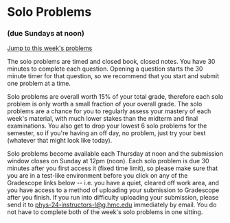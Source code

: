 # Solo Problems
### (due Sundays at noon)

[Jump to this week's problems](#bottom)

The solo problems are timed and closed book, closed notes. You have 30 minutes to complete each question. Opening a question starts the 30 minute timer for that question, so we recommend that you start and submit one problem at a time. 

Solo problems are overall worth 15% of your total grade, therefore each solo problem is only worth a small fraction of your overall grade. The solo problems are a chance for you to regularly assess your mastery of each week's material, with much lower stakes than the midterm and final examinations. You also get to drop your lowest 6 solo problems for the semester, so if you're having an off day, no problem, just try your best (whatever that might look like today).

Solo problems become available each Thursday at noon and the submission window closes on Sunday at 12pm (noon). Each solo problem is due 30 minutes after you first access it (fixed time limit), so please make sure that you are in a test-like environment before you click on any of the Gradescope links below -- i.e. you have a quiet, cleared off work area, and you have access to a method of uploading your submission to Gradescope after you finish. If you run into difficulty uploading your submission, please send it to phys-24-instructors-l@g.hmc.edu immediately by email. You do not have to complete both of the week's solo problems in one sitting.

<br>

<!--

### Week 1

[Week 1 Solo Problem Coversheet is available here](https://drive.google.com/file/d/1mPeRZcvnEQ968hrjdi0-fvkPd4s6jgeh/view?usp=sharing){:target="_blank"}. You can look at this coversheet beforehand for the formulae you will have during the solo problems. 

Week 1 | Gradescope Link | Problem pdf | Solution | 
---| --- | -- | 
due by Sun Jan 22 at noon <br> **Time limit: 30 minutes** |  [Solo Problem 1](){:target="_blank"} | [Solo Problem 1 pdf](https://drive.google.com/file/d/1m6Ushwem6wO0iUnYwWGVhVsLE5enOhgk/view?usp=sharing){:target="_blank"} | [Solo Problem 1 Solution](https://drive.google.com/file/d/1QRVZetERnJqwP3ZSRExVn3_VQ8WujTPI/view?usp=sharing){:target="_blank"}
due by Sun Jan 22 at noon <br> **Time limit: 30 minutes** | [Solo Problem 2](){:target="_blank"} | [Solo Problem 2 pdf](https://drive.google.com/file/d/1O2IDtGuLajR0eR9GS4wfMtOvG51TL0ka/view?usp=sharing){:target="_blank"} | [Solo Problem 2 Solution](https://drive.google.com/file/d/1gTcrfJCAXuZ2y9vzjias0ZjIkbnLvJzC/view?usp=sharing){:target="_blank"}

<br>
<hr style="color:black;background-color:#EAAA00;height:5px">
<br>



### Week 2
[Week 2 Solo Problem Coversheet is available here](https://drive.google.com/file/d/15DJvr4yiZfnuzSvuQDGt5WR7-r45F_vi/view?usp=sharing){:target="_blank"}. You can look at this coversheet beforehand for the formulae you will have during the solo problems. 


Week 2 | Gradescope Link | Problem pdf | Solution | 
---| --- | -- | 
due by Sun Jan 29 at noon <br> **Time limit: 30 minutes** | [Solo Problem 3](){:target="_blank"} | [Solo Problem 3 pdf](https://drive.google.com/file/d/110yjrTicoNZrMyLj4ZQq8rAOTzX-JiP8/view?usp=sharing){:target="_blank"} | [Solo Problem 3 Solution](https://drive.google.com/file/d/1XiBvnmWlbQzryOkfszsHqPjKYU6USzAH/view?usp=sharing){:target="_blank"}

due by Sun Jan 29 at noon <br> **Time limit: 30 minutes** | [Solo Problem 4](){:target="_blank"} | [Solo Problem 4 pdf](https://drive.google.com/file/d/1kssGdJs6eKH_XXqNAaQxuAnev5kfqPaH/view?usp=sharing){:target="_blank"} | [Solo Problem 4 Solution](https://drive.google.com/file/d/1HMTYEWCARstyFPrJ1ucQ3PEJJJdUIlCU/view?usp=sharing){:target="_blank"}

<br>
<hr style="color:black;background-color:#EAAA00;height:5px">
<br>



### Week 3
[Week 3 Solo Problem Coversheet is available here](https://drive.google.com/file/d/1Z_6zCQILDlg1IhV-bIXxSMqWe0A-t69O/view?usp=sharing){:target="_blank"}. You can look at this coversheet beforehand for the formulae you will have during the solo problems. 


Week 3 | Gradescope Link | Problem pdf | Solution | 
---| --- | -- | 
due by Sun Feb 5 at noon <br> **Time limit: 30 minutes** | [Solo Problem 5](){:target="_blank"} |  [Solo Problem 5 pdf](https://drive.google.com/file/d/1vGWfVP1vPsa5a8K5cr3vUtlfKmf_lK0Q/view?usp=sharing){:target="_blank"} | [Solo Problem 5 Solution](https://drive.google.com/file/d/1Y0Lw2Aa9cbP2aO66OUJdi55iLyEqZPMc/view?usp=sharing){:target="_blank"}

due by Sun Feb 5 at noon <br> **Time limit: 30 minutes** | [Solo Problem 6](){:target="_blank"} | [Solo Problem 6 pdf](https://drive.google.com/file/d/11lWoRld_pKjfuFTAIWgAL5E6h9XASsfh/view?usp=sharing){:target="_blank"} | [Solo Problem 6 Solution](https://drive.google.com/file/d/1xi7DOzJJQEN1W_rDwFkJKbt97Ib85SRS/view?usp=sharing){:target="_blank"}

<br>
<hr style="color:black;background-color:#EAAA00;height:5px">
<br>



### Week 4
[Week 4 Solo Problem Coversheet is available here](https://drive.google.com/file/d/1b6S9SSPuUOUcmZxum_vu6XsVkCHX2fWe/view?usp=sharing){:target="_blank"}. You can look at this coversheet beforehand for the formulae you will have during the solo problems. 

Week 4 | Gradescope Link | Problem pdf | Solution | 
---| --- | -- | 
due by Sun Feb 12 at noon <br> **Time limit: 30 minutes** | [Solo Problem 7](){:target="_blank"} | [Solo Problem 7 pdf](https://drive.google.com/file/d/1JB3l6I_vqQ9qg4ZskYpiSvxYdNvzLxu4/view?usp=sharing){:target="_blank"} | [Solo Problem 7 Solution](https://drive.google.com/file/d/1bv28z6vuSHhDCjRFlhy0Kg7OK5Ro3uhv/view?usp=sharing){:target="_blank"}
due by Sun Feb 12 at noon <br> **Time limit: 30 minutes** | [Solo Problem 8](){:target="_blank"} | [Solo Problem 8 pdf](https://drive.google.com/file/d/1iLe7sQllKntrxwHFkxOulMEraHXgmO73/view?usp=sharing){:target="_blank"} | [Solo Problem 8 Solution](https://drive.google.com/file/d/1HM-NYxcGdtlYUisdMOqxtta2w1FMfqu5/view?usp=sharing){:target="_blank"}

<br>
<hr style="color:black;background-color:#EAAA00;height:5px">
<br>



### Week 5
[Week 5 Solo Problem Coversheet is available here](https://drive.google.com/file/d/1dSxEcksBtU-Wc5oZHTwv3ctt62eYyLGO/view?usp=sharing){:target="_blank"}. You can look at this coversheet beforehand for the formulae you will have during the solo problems. 

Week 5 | Gradescope Link | Problem pdf | Solution | 
---| --- | -- | 
due by Sun Feb 19 at noon <br> **Time limit: 30 minutes** | [Solo Problem 9](){:target="_blank"} | [Solo Problem 9 pdf](https://drive.google.com/file/d/1mFUZklmp8pzRpHbR0lALKJPuisZacbit/view?usp=sharing){:target="_blank"} | [Solo Problem 9 Solution](https://drive.google.com/file/d/1FJFpTSXM4NuuicVAAIHdanu7z4-maCl_/view?usp=sharing){:target="_blank"}
due by Sun Feb 19 at noon <br> **Time limit: 30 minutes** | [Solo Problem 10](){:target="_blank"} | [Solo Problem 10 pdf](https://drive.google.com/file/d/1LCQaf2OyJJo_IRKNj_N2t-75KryT6zDJ/view?usp=sharing){:target="_blank"} | [Solo Problem 10 Solution](https://drive.google.com/file/d/19wTwmUBKoNkYYnBVlcyhFcQfnp8swJHR/view?usp=sharing){:target="_blank"}

<br>
<hr style="color:black;background-color:#EAAA00;height:5px">
<br>



### Week 6
[Week 6 Solo Problem Coversheet is available here](https://drive.google.com/file/d/1mSSvgmu9s52aPdmlQyGWLUQ3HI1RcDZ3/view?usp=sharing){:target="_blank"}. You can look at this coversheet beforehand for the formulae you will have during the solo problems.

**There is only one solo problem this week**

Week 6 | Gradescope Link | Problem pdf | Solution | 
---| --- | -- | 
due by Sun Feb 26 <br> **Time limit: 30 minutes** | [Solo Problem 11](){:target="_blank"} | [Solo Problem 11 pdf](https://drive.google.com/file/d/14yC9j8hVsf89TwjVXXu1vfddkUx41eXx/view?usp=sharing){:target="_blank"} | [Solo Problem 11 Solution](https://drive.google.com/file/d/1WXxrypkXSXMfudddVMpL-NbCmVHrbUGm/view?usp=sharing){:target="_blank"}

<br>
<hr style="color:black;background-color:#EAAA00;height:5px">
<br>



### Week 8
[Week 8 Solo Problem Coversheet is available here](https://drive.google.com/file/d/1CBac_c2nq0pcAwscZ3vVfe74XQij7WMy/view?usp=sharing){:target="_blank"}. You can look at this coversheet beforehand for the formulae you will have during the solo problems.

Week 8 | Gradescope Link | Problem pdf | Solution | 
---| --- | -- | 
due by Fri Mar 10 at 5pm <br> **Time limit: 30 minutes** | [Solo Problem 12](){:target="_blank"} | [Solo Problem 12 pdf](https://drive.google.com/file/d/19Mgi5vCGdBohikdp7M5dbdMq7lqQ8Fa6/view?usp=sharing){:target="_blank"} | [Solo Problem 12 Solution](https://drive.google.com/file/d/1bZO7_cc16mbntvdeoW_u8nfiD7xskmWg/view?usp=sharing){:target="_blank"}
due by Fri Mar 10 at 5pm <br> **Time limit: 30 minutes** | [Solo Problem 13](){:target="_blank"} | [Solo Problem 13 pdf](https://drive.google.com/file/d/1WBqGcBmLjSP6IW1DYnCuMk9ZYGI3XlaU/view?usp=sharing){:target="_blank"} | [Solo Problem 13 Solution](https://drive.google.com/file/d/1zpeNzVkl1D-MlOhJ7kI8xix_y6sMOqsd/view?usp=sharing){:target="_blank"}

<br>
<hr style="color:black;background-color:#EAAA00;height:5px">
<br>



### Week 9
[Week 9 Solo Problem Coversheet is available here](https://drive.google.com/file/d/1vvhs6GHJlH0rCXjiuy3yPY2aE4NlzWkS/view?usp=sharing){:target="_blank"}. You can look at this coversheet beforehand for the formulae you will have during the solo problems.

Week 9 | Gradescope Link | Problem pdf | Solution | 
---| --- | -- | 
due by Sun Mar 26 at noon <br> **Time limit: 30 minutes** | [Solo Problem 14](){:target="_blank"} | [Solo Problem 14 pdf](https://drive.google.com/file/d/1O7TzQ6So4B6N6fCqC7VTxhkb791Zer5f/view?usp=sharing){:target="_blank"} | [Solo Problem 14 Solution](https://drive.google.com/file/d/1LLoCcSchFlBOm2vfOgSopBXWKBYpTDHv/view?usp=sharing){:target="_blank"}
due by Sun Mar 26 at noon <br> **Time limit: 30 minutes** | [Solo Problem 15](){:target="_blank"} | [Solo Problem 15 pdf](https://drive.google.com/file/d/1r6OzoHWnKJiyi4TgZMPHtVbh_y7hkPem/view?usp=sharing){:target="_blank"} | [Solo Problem 15 Solution](https://drive.google.com/file/d/1PtKz7L07uetzA-D9iV9B95SdYVEUueVv/view?usp=sharing){:target="_blank"}

<br>
<hr style="color:black;background-color:#EAAA00;height:5px">
<br>



### Week 10
[Week 10 Solo Problem Coversheet is available here](https://drive.google.com/file/d/1OqDfoaoR8Zl8UQzV933lcT1TAfsnsqiu/view?usp=sharing){:target="_blank"}. You can look at this coversheet beforehand for the formulae you will have during the solo problems.

Week 10 | Gradescope Link | Problem pdf | Solution | 
---| --- | -- | 
due by Sun Apr 2 at noon <br> **Time limit: 30 minutes** | [Solo Problem 16](){:target="_blank"} | [Solo Problem 16 pdf](https://drive.google.com/file/d/1M3DEk1goPrzb8eZd5Q9mfqvVcwfSJzX8/view?usp=sharing){:target="_blank"} | [Solo Problem 16 Solution](https://drive.google.com/file/d/1_rK6RmXb3-R2KCK9LkfhVhl-nrdTncWv/view?usp=sharing){:target="_blank"}
due by Sun Apr 2 at noon <br> **Time limit: 30 minutes** | [Solo Problem 17](){:target="_blank"} | [Solo Problem 17 pdf](https://drive.google.com/file/d/1KXy3HT4pxfDeQJUeRLD_abqNh_hpU17q/view?usp=sharing){:target="_blank"} | [Solo Problem 17 Solution](https://drive.google.com/file/d/1wlmX7Q0S7IxHe4XaRbRu78W11SAdQhjx/view?usp=sharing){:target="_blank"}

<br>
<hr style="color:black;background-color:#EAAA00;height:5px">
<br>



### Week 11
[Week 11 Solo Problem Coversheet is available here](https://drive.google.com/file/d/1pLStecU2KaKLdWZSi49pGjwTUVzkuLtI/view?usp=sharing){:target="_blank"}. You can look at this coversheet beforehand for the formulae you will have during the solo problems.

Week 11 | Gradescope Link | Problem pdf | Solution | 
---| --- | -- | 
due by Sun Apr 9 at noon <br> **Time limit: 30 minutes** | [Solo Problem 18](){:target="_blank"} | [Solo Problem 18 pdf](https://drive.google.com/file/d/1u9s6mwVEkLX64PwPxjACjjOI46CTnv9d/view?usp=sharing){:target="_blank"} | [Solo Problem 18 Solution](https://drive.google.com/file/d/1lLoUq5aD39Cc8YUiHBG3XP9XSjqodKeC/view){:target="_blank"}
due by Sun Apr 9 at noon <br> **Time limit: 30 minutes** | [Solo Problem 19](){:target="_blank"} | [Solo Problem 19 pdf](https://drive.google.com/file/d/1FyIPpEBsUk9yBpT_GrGdQaU7cHWd5zlT/view?usp=sharing){:target="_blank"} | [Solo Problem 19 Solution](https://drive.google.com/file/d/1r-Y-9_GNwfDXAeJgYfgTUP3hXMutLYeK/view?usp=sharing){:target="_blank"}

<br>
<hr style="color:black;background-color:#EAAA00;height:5px">
<br>




### Week 12
[Week 12 Solo Problem Coversheet is available here](https://drive.google.com/file/d/1XGCWvO-s-T9JYlEPmVqAoWiVlLPimG5o/view?usp=sharing){:target="_blank"}. You can look at this coversheet beforehand for the formulae you will have during the solo problems.

Week 12 | Gradescope Link | Problem pdf | Solution | 
---| --- | -- | 
due by Sun Apr 16 at noon <br> **Time limit: 30 minutes** | [Solo Problem 20](){:target="_blank"} | [Solo Problem 20 pdf](https://drive.google.com/file/d/1JQxNXNSxro0HkCFaVCUlVReTpud3lz23/view?usp=sharing){:target="_blank"} [Solo Problem 20 Solution](https://drive.google.com/file/d/1GdSVh3cfQgeGh89QLvFmvHJVOcXkQgHr/view?usp=sharing){:target="_blank"}
due by Sun Apr 16 at noon <br> **Time limit: 30 minutes** | [Solo Problem 21](){:target="_blank"} | [Solo Problem 21 pdf](https://drive.google.com/file/d/1280JNr6kRmETXpZ1L4kZISzu_w97Hv3U/view?usp=sharing){:target="_blank"}| [Solo Problem 21 Solution](https://drive.google.com/file/d/1G7_Zli12Z6RhV9FkG-cLoUSX8d-tjnK9/view?usp=sharing){:target="_blank"}

<br>
<hr style="color:black;background-color:#EAAA00;height:5px">
<br>



### Week 13
[Week 13 Solo Problem Coversheet is available here](https://drive.google.com/file/d/1vxUe_4qtzRI4TQqTGsE8sLJ5J7Lo4XDW/view?usp=sharing){:target="_blank"}. You can look at this coversheet beforehand for the formulae you will have during the solo problems.

Week 13 | Gradescope Link | Problem pdf | Solution | 
---| --- | -- | 
due by Sun Apr 23 at noon <br> **Time limit: 30 minutes** | [Solo Problem 22](){:target="_blank"} | [Solo Problem 22 pdf](https://drive.google.com/file/d/1MMSq14sV-EKV_UicAlzyJcA7X0Ac51AA/view?usp=sharing){:target="_blank"}  [Solo Problem 22 Solution](https://drive.google.com/file/d/1OiJxGzEdQyRVln3i9xKzmSIALgIZEUly/view?usp=sharing){:target="_blank"}
due by Sun Apr 23 at noon <br> **Time limit: 30 minutes** | [Solo Problem 23](){:target="_blank"} | [Solo Problem 23 pdf](https://drive.google.com/file/d/1qXffTDKMko_eJ_yEWsQmQ7jGQ0wB5_1n/view?usp=sharing){:target="_blank"} [Solo Problem 23 Solution](https://drive.google.com/file/d/1iM6Y1p8vuEnCgpPjuMycAOIjn4RIdBit/view?usp=sharing){:target="_blank"}


-->

<br>

<br>

<br>


<a id="bottom"></a>